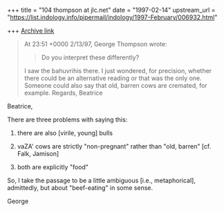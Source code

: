 +++
title = "104 thompson at jlc.net"
date = "1997-02-14"
upstream_url = "https://list.indology.info/pipermail/indology/1997-February/006932.html"

+++
[Archive link](https://list.indology.info/pipermail/indology/1997-February/006932.html)

>At 23:51 +0000 2/13/97, George Thompson wrote:
>>
>>Do you interpret these differently?
>>
>
>I saw the bahuvrihis there. I just wondered, for precision, whether there
>could be an alternative reading or that was the only one.
>Someone could also say that old, barren cows are cremated, for example.
>Regards,
>Beatrice

Beatrice,

There are three problems with saying this:

1. there are also [virile, young] bulls

2.  vaZA' cows are strictly "non-pregnant" rather than "old, barren" [cf.
Falk, Jamison]

3.  both are explicitly "food"

So, I take the passage to be a little ambiguous [i.e., metaphorical],
admittedly, but about "beef-eating" in some sense.

George







